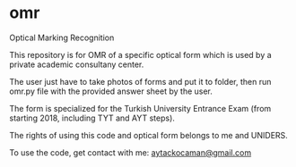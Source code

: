 # omr
Optical Marking Recognition

This repository is for OMR of a specific optical form which is used by a private academic consultany center.

The user just have to take photos of forms and put it to folder, then run omr.py file with the provided answer sheet by the user. 

The form is specialized for the Turkish University Entrance Exam (from starting 2018, including TYT and AYT steps).

The rights of using this code and optical form belongs to me and UNIDERS.

To use the code, get contact with me: aytackocaman@gmail.com
